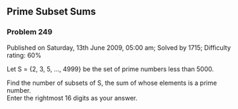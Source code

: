 Prime Subset Sums
-----------------

### Problem 249

Published on Saturday, 13th June 2009, 05:00 am; Solved by 1715;
Difficulty rating: 60%

Let S = {2, 3, 5, ..., 4999} be the set of prime numbers less than 5000.

Find the number of subsets of S, the sum of whose elements is a prime
number.\
 Enter the rightmost 16 digits as your answer.
